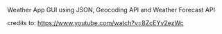 Weather App GUI using JSON, Geocoding API and Weather Forecast API 

credits to: https://www.youtube.com/watch?v=8ZcEYv2ezWc
